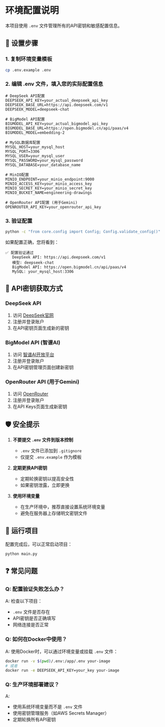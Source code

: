 # 环境配置说明

本项目使用 `.env` 文件管理所有的API密钥和敏感配置信息。

## 🔧 设置步骤

### 1. 复制环境变量模板
```bash
cp .env.example .env
```

### 2. 编辑 .env 文件，填入您的实际配置信息

```env
# DeepSeek API配置
DEEPSEEK_API_KEY=your_actual_deepseek_api_key
DEEPSEEK_BASE_URL=https://api.deepseek.com/v1
DEEPSEEK_MODEL=deepseek-chat

# BigModel API配置  
BIGMODEL_API_KEY=your_actual_bigmodel_api_key
BIGMODEL_BASE_URL=https://open.bigmodel.cn/api/paas/v4
BIGMODEL_MODEL=embedding-2

# MySQL数据库配置
MYSQL_HOST=your_mysql_host
MYSQL_PORT=3306
MYSQL_USER=your_mysql_user
MYSQL_PASSWORD=your_mysql_password
MYSQL_DATABASE=your_database_name

# MinIO配置
MINIO_ENDPOINT=your_minio_endpoint:9000
MINIO_ACCESS_KEY=your_minio_access_key
MINIO_SECRET_KEY=your_minio_secret_key
MINIO_BUCKET_NAME=engineering-drawings

# OpenRouter API配置 (用于Gemini)
OPENROUTER_API_KEY=your_openrouter_api_key
```

### 3. 验证配置
```bash
python -c "from core.config import Config; Config.validate_config()"
```

如果配置正确，您将看到：
```
✅ 配置验证通过
   DeepSeek API: https://api.deepseek.com/v1
   模型: deepseek-chat
   BigModel API: https://open.bigmodel.cn/api/paas/v4
   MySQL: your_mysql_host:3306
```

## 🔑 API密钥获取方式

### DeepSeek API
1. 访问 [DeepSeek官网](https://platform.deepseek.com/)
2. 注册并登录账户
3. 在API密钥页面生成新的密钥

### BigModel API (智谱AI)
1. 访问 [智谱AI开放平台](https://open.bigmodel.cn/)
2. 注册并登录账户
3. 在API密钥管理页面创建新密钥

### OpenRouter API (用于Gemini)
1. 访问 [OpenRouter](https://openrouter.ai/)
2. 注册并登录账户
3. 在API Keys页面生成新密钥

## 🛡️ 安全提示

1. **不要提交 `.env` 文件到版本控制**
   - `.env` 文件已添加到 `.gitignore`
   - 仅提交 `.env.example` 作为模板

2. **定期更换API密钥**
   - 定期轮换密钥以提高安全性
   - 如果密钥泄露，立即更换

3. **使用环境变量**
   - 在生产环境中，推荐直接设置系统环境变量
   - 避免在服务器上存储明文密钥文件

## 🚀 运行项目

配置完成后，可以正常启动项目：
```bash
python main.py
```

## ❓ 常见问题

### Q: 配置验证失败怎么办？
A: 检查以下项目：
- `.env` 文件是否存在
- API密钥是否正确填写
- 网络连接是否正常

### Q: 如何在Docker中使用？
A: 使用Docker时，可以通过环境变量或挂载 `.env` 文件：
```bash
docker run -v $(pwd)/.env:/app/.env your-image
# 或者
docker run -e DEEPSEEK_API_KEY=your_key your-image  
```

### Q: 生产环境部署建议？
A: 
- 使用系统环境变量而不是 `.env` 文件
- 使用密钥管理服务（如AWS Secrets Manager）
- 定期轮换所有API密钥 